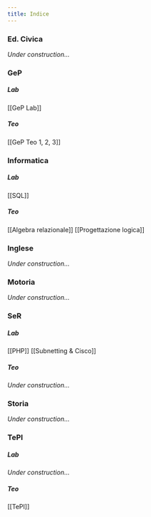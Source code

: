 ```yaml
---
title: Indice
---
```

### Ed. Civica
*Under construction...*
### GeP
##### Lab
[[GeP Lab]]
##### Teo
[[GeP Teo 1, 2, 3]]
### Informatica
##### Lab
[[SQL]]
##### Teo
[[Algebra relazionale]]
[[Progettazione logica]]
### Inglese
*Under construction...*
### Motoria
*Under construction...*
### SeR
##### Lab
[[PHP]]
[[Subnetting & Cisco]]
##### Teo
*Under construction...*
### Storia
*Under construction...*
### TePI
##### Lab
*Under construction...*
##### Teo
[[TePI]]